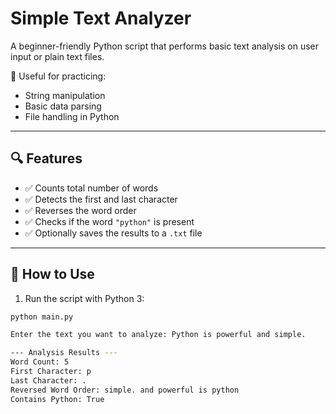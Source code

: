 # Simple Text Analyzer

A beginner-friendly Python script that performs basic text analysis on user input or plain text files.

🧪 Useful for practicing:
- String manipulation
- Basic data parsing
- File handling in Python

---

## 🔍 Features

- ✅ Counts total number of words
- ✅ Detects the first and last character
- ✅ Reverses the word order
- ✅ Checks if the word `"python"` is present
- ✅ Optionally saves the results to a `.txt` file

---

## 🚀 How to Use

1. Run the script with Python 3:
```bash
python main.py

Enter the text you want to analyze: Python is powerful and simple.

--- Analysis Results ---
Word Count: 5
First Character: p
Last Character: .
Reversed Word Order: simple. and powerful is python
Contains Python: True

